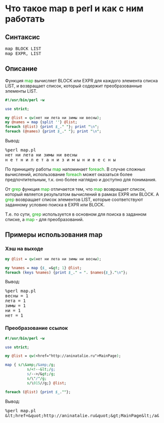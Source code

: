 ﻿# Что такое map в perl и как с ним работать

## Синтаксис

<pre>
map BLOCK LIST
map EXPR, LIST
</pre>

## Описание

Функция <font color="#00aa00">map</font> вычисляет BLOCK или EXPR для каждого элемента списка LIST, и возвращает список, который содержит преобразованные элементы LIST.

```perl
#!/usr/bin/perl -w

use strict;

my @list = qw(нет ни лета ни зимы ни весны);
my @names = map {split ''} @list;
foreach (@list) {print $_." "}; print "\n";
foreach (@names) {print $_." "}; print "\n";
```

Вывод:
<pre>
%perl map.pl
нет ни лета ни зимы ни весны
н е т н и л е т а н и з и м ы н и в е с н ы
</pre>

По приниципу работы <font color="#00aa00">map</font> напоминает <font color="#00aa00">foreach</font>. В случае сложных вычислений, использование <font color="#00aa00">foreach</font> может оказаться более предпочтительным, т.к. оно более наглядно и доступно для понимания.

От <font color="#00aa00">grep</font> функция <font color="#00aa00">map</font> отличается тем, что <font color="#00aa00">map</font> возвращает список, который является результатом вычислений в рамках EXPR или  BLOCK. А <font color="#00aa00">grep</font> возвращает список элементов LIST, которые соответствуют заданному условию поиска в EXPR или BLOCK.

Т.е. по сути, <font color="#00aa00">grep</font> используется в основном для поиска в заданном списке, а <font color="#00aa00">map</font> - для преобразований.

## Примеры использования map

### Хэш на выходе

```perl
my @list = qw(нет ни лета ни зимы ни весны);

my %names = map {$_ =&gt; 1} @list;
foreach (keys %names) {print $_." = ". $names{$_}."\n"};
```

Вывод:
<pre>
%perl map.pl
весны = 1
лета = 1
зимы = 1
ни = 1
нет = 1
</pre>

### Преобразование ссылок

```perl
#!/usr/bin/perl -w

use strict;

my @list = qw(<href="http://aninatalie.ru">MainPage);

map { s/\&amp;/&amp;/g;
          s/<!--&lt;/g;
          s/-->/&gt;/g;
          s/\"/"/g;
          s/\015//g;} @list;

foreach (@list) {print $_.""};
```

Вывод:
<pre>%perl map.pl
&amp;lt;href=&amp;quot;http://aninatalie.ru&amp;quot;&amp;gt;MainPage&amp;lt;/a&amp;gt;
</pre>
